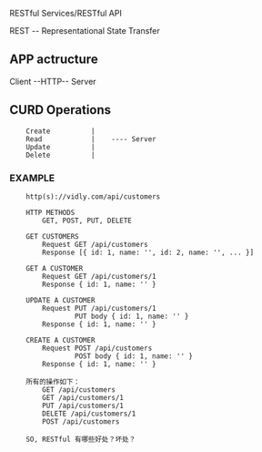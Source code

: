 RESTful Services/RESTful API

REST -- Representational State Transfer

## APP actructure

Client --HTTP-- Server

## CURD Operations

```
    Create          |
    Read            |    ---- Server
    Update          |
    Delete          |
```

### EXAMPLE

```
    http(s)://vidly.com/api/customers

    HTTP METHODS
        GET, POST, PUT, DELETE

    GET CUSTOMERS
        Request GET /api/customers
        Response [{ id: 1, name: '', id: 2, name: '', ... }]

    GET A CUSTOMER
        Request GET /api/customers/1
        Response { id: 1, name: '' }

    UPDATE A CUSTOMER
        Request PUT /api/customers/1
                PUT body { id: 1, name: '' }
        Response { id: 1, name: '' }

    CREATE A CUSTOMER
        Request POST /api/customers
                POST body { id: 1, name: '' }
        Response { id: 1, name: '' }

    所有的操作如下：
        GET /api/customers
        GET /api/customers/1
        PUT /api/customers/1
        DELETE /api/customers/1
        POST /api/customers

    SO, RESTful 有哪些好处？坏处？
```
